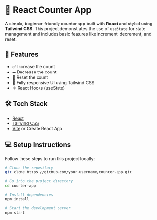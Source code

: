 # 🔢 React Counter App

A simple, beginner-friendly counter app built with **React** and styled using **Tailwind CSS**. This project demonstrates the use of `useState` for state management and includes basic features like increment, decrement, and reset.

## 🚀 Features

- ✅ Increase the count
- ➖ Decrease the count
- 🔁 Reset the count
- 💨 Fully responsive UI using Tailwind CSS
- ⚛️ React Hooks (useState)

## 🛠 Tech Stack

- [React](https://reactjs.org/)
- [Tailwind CSS](https://tailwindcss.com/)
- [Vite](https://vitejs.dev/) or Create React App

## 💻 Setup Instructions

Follow these steps to run this project locally:

```bash
# Clone the repository
git clone https://github.com/your-username/counter-app.git

# Go into the project directory
cd counter-app

# Install dependencies
npm install

# Start the development server
npm start
